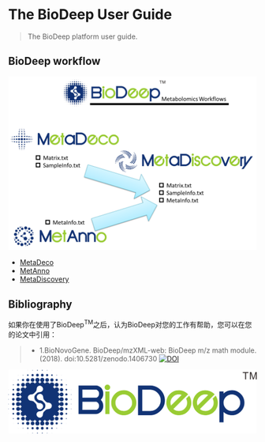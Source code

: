 # The BioDeep User Guide

> The BioDeep platform user guide.

## BioDeep workflow

![](./images/workflows.png)

+ [MetaDeco](./metadeco)
+ [MetAnno](./metanno)
+ [MetaDiscovery](./metadiscovery)

## Bibliography

如果你在使用了BioDeep<sup>TM</sup>之后，认为BioDeep对您的工作有帮助，您可以在您的论文中引用：

> + 1.BioNovoGene. BioDeep/mzXML-web: BioDeep m/z math module. (2018). doi:10.5281/zenodo.1406730 [![DOI](https://zenodo.org/badge/145670434.svg)](https://zenodo.org/badge/latestdoi/145670434)

![](logo@2x_2.png)
